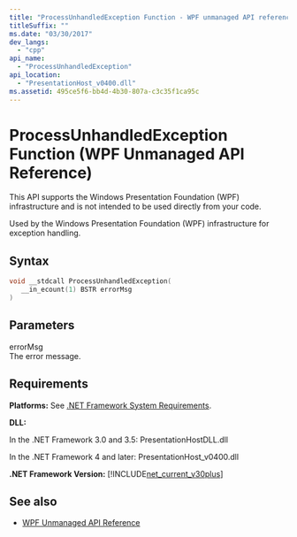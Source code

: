 ```yaml
---
title: "ProcessUnhandledException Function - WPF unmanaged API reference"
titleSuffix: ""
ms.date: "03/30/2017"
dev_langs: 
  - "cpp"
api_name: 
  - "ProcessUnhandledException"
api_location: 
  - "PresentationHost_v0400.dll"
ms.assetid: 495ce5f6-bb4d-4b30-807a-c3c35f1ca95c
---
```

# ProcessUnhandledException Function (WPF Unmanaged API Reference)
This API supports the Windows Presentation Foundation (WPF) infrastructure and is not intended to be used directly from your code.  
  
 Used by the Windows Presentation Foundation (WPF) infrastructure for exception handling.  
  
## Syntax  
  
```cpp  
void __stdcall ProcessUnhandledException(  
   __in_ecount(1) BSTR errorMsg  
)  
```  
  
## Parameters  
 errorMsg  
 The error message.  
  
## Requirements  
 **Platforms:** See [.NET Framework System Requirements](/dotnet/framework/get-started/system-requirements).  
  
 **DLL:**  
  
 In the .NET Framework 3.0 and 3.5: PresentationHostDLL.dll  
  
 In the .NET Framework 4 and later: PresentationHost_v0400.dll  
  
 **.NET Framework Version:** [!INCLUDE[net_current_v30plus](../../../../includes/net-current-v30plus-md.md)]  
  
## See also

- [WPF Unmanaged API Reference](wpf-unmanaged-api-reference.md)
